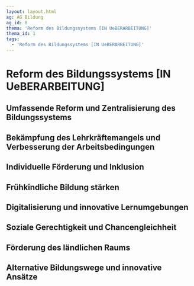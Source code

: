 ```yaml
---
layout: layout.html
ag: AG Bildung
ag_id: 8
thema: 'Reform des Bildungssystems [IN UeBERARBEITUNG]'
thema_id: 1
tags:
  - 'Reform des Bildungssystems [IN UeBERARBEITUNG]'
---
```

# Reform des Bildungssystems [IN UeBERARBEITUNG]

## Umfassende Reform und Zentralisierung des Bildungssystems


## Bekämpfung des Lehrkräftemangels und Verbesserung der Arbeitsbedingungen


## Individuelle Förderung und Inklusion


## Frühkindliche Bildung stärken


## Digitalisierung und innovative Lernumgebungen


## Soziale Gerechtigkeit und Chancengleichheit


## Förderung des ländlichen Raums


## Alternative Bildungswege und innovative Ansätze

